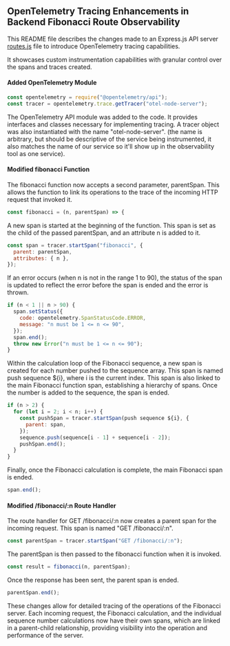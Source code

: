## OpenTelemetry Tracing Enhancements in Backend Fibonacci Route Observability

This README file describes the changes made to an Express.js API server [routes.js](./routes.js) file to introduce OpenTelemetry tracing capabilities.

It showcases custom instrumentation capabilities with granular control over the spans and traces created.

#### Added OpenTelemetry Module
```javascript
const opentelemetry = require("@opentelemetry/api");
const tracer = opentelemetry.trace.getTracer("otel-node-server");
```

The OpenTelemetry API module was added to the code. It provides interfaces and classes necessary for implementing tracing. A tracer object was also instantiated with the name "otel-node-server".
(the name is arbitrary, but should be descriptive of the service being instrumented, it also matches the name of our service so it'll show up in the observability tool as one service).

#### Modified fibonacci Function
The fibonacci function now accepts a second parameter, parentSpan. This allows the function to link its operations to the trace of the incoming HTTP request that invoked it.

```javascript
const fibonacci = (n, parentSpan) => {
```

A new span is started at the beginning of the function. This span is set as the child of the passed parentSpan, and an attribute n is added to it.

```javascript
const span = tracer.startSpan("fibonacci", {
  parent: parentSpan,
  attributes: { n },
});
```

If an error occurs (when n is not in the range 1 to 90), the status of the span is updated to reflect the error before the span is ended and the error is thrown.

```javascript
if (n < 1 || n > 90) {
  span.setStatus({
    code: opentelemetry.SpanStatusCode.ERROR,
    message: "n must be 1 <= n <= 90",
  });
  span.end();
  throw new Error("n must be 1 <= n <= 90");
}
```

Within the calculation loop of the Fibonacci sequence, a new span is created for each number pushed to the sequence array. This span is named push sequence ${i}, where i is the current index. This span is also linked to the main Fibonacci function span, establishing a hierarchy of spans. Once the number is added to the sequence, the span is ended.

```javascript
if (n > 2) {
  for (let i = 2; i < n; i++) {
    const pushSpan = tracer.startSpan(push sequence ${i}, {
      parent: span,
    });
    sequence.push(sequence[i - 1] + sequence[i - 2]);
    pushSpan.end();
  }
}
```

Finally, once the Fibonacci calculation is complete, the main Fibonacci span is ended.

```javascript
span.end();
```

#### Modified /fibonacci/:n Route Handler
The route handler for GET /fibonacci/:n now creates a parent span for the incoming request. This span is named "GET /fibonacci/:n".

```javascript
const parentSpan = tracer.startSpan("GET /fibonacci/:n");
```

The parentSpan is then passed to the fibonacci function when it is invoked.

```javascript
const result = fibonacci(n, parentSpan);
```

Once the response has been sent, the parent span is ended.

```javascript
parentSpan.end();
```

These changes allow for detailed tracing of the operations of the Fibonacci server. Each incoming request, the Fibonacci calculation, and the individual sequence number calculations now have their own spans, which are linked in a parent-child relationship, providing visibility into the operation and performance of the server.